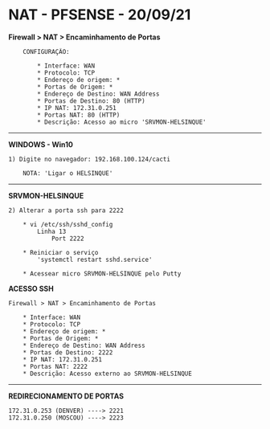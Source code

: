 # NAT - PFSENSE - 20/09/21

 **Firewall > NAT > Encaminhamento de Portas**

        CONFIGURAÇÃO:

            * Interface: WAN
            * Protocolo: TCP
            * Endereço de origem: *
            * Portas de Origem: *
            * Endereço de Destino: WAN Address
            * Portas de Destino: 80 (HTTP)
            * IP NAT: 172.31.0.251
            * Portas NAT: 80 (HTTP)
            * Descrição: Acesso ao micro 'SRVMON-HELSINQUE'

----------------------------------

**WINDOWS - Win10**

    1) Digite no navegador: 192.168.100.124/cacti

        NOTA: 'Ligar o HELSINQUE'
       
----------------------------------

**SRVMON-HELSINQUE**

    2) Alterar a porta ssh para 2222
        
        * vi /etc/ssh/sshd_config
            Linha 13
                Port 2222

        * Reiniciar o serviço 
            'systemctl restart sshd.service'

        * Acessear micro SRVMON-HELSINQUE pelo Putty

**ACESSO SSH**

    Firewall > NAT > Encaminhamento de Portas

        * Interface: WAN
        * Protocolo: TCP
        * Endereço de origem: *
        * Portas de Origem: *
        * Endereço de Destino: WAN Address
        * Portas de Destino: 2222
        * IP NAT: 172.31.0.251
        * Portas NAT: 2222
        * Descrição: Acesso externo ao SRVMON-HELSINQUE

----------------------------------

**REDIRECIONAMENTO DE PORTAS**

    172.31.0.253 (DENVER) ----> 2221
    172.31.0.250 (MOSCOU) ----> 2223
